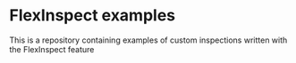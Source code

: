 # FlexInspect examples

This is a repository containing examples of custom inspections written with the FlexInspect feature
